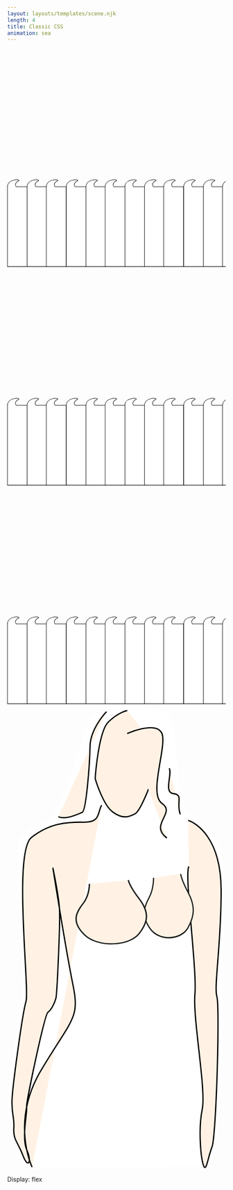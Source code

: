 ```yaml
---
layout: layouts/templates/scene.njk
length: 4
title: Classic CSS
animation: sea
---
```


<svg class="full-sea z-three" xmlns="http://www.w3.org/2000/svg" xml:space="preserve" viewBox="0 0 500 500">
<g class="sea1">
<path d="M254.223 771.155c7.396-3.832-24.8-6.142-25.33 13.336v182.702h45.333V784.488h-25.331s-6.171-7.376 5.328-13.333Z" style="fill:#fff;stroke:#000;stroke-width:1px" transform="translate(-228.482 -469.052)"/><path d="M254.223 771.155c7.396-3.832-24.8-6.142-25.33 13.336v182.702h45.333V784.488h-25.331s-6.171-7.376 5.328-13.333Z" style="fill:#fff;stroke:#000;stroke-width:1px" transform="translate(-93.842 -469.052)"/><path d="M254.223 771.155c7.396-3.832-24.8-6.142-25.33 13.336v182.702h45.333V784.488h-25.331s-6.171-7.376 5.328-13.333Z" style="fill:#fff;stroke:#000;stroke-width:1px" transform="translate(40.178 -469.052)"/><path d="M254.223 771.155c7.396-3.832-24.8-6.142-25.33 13.336v182.702h45.333V784.488h-25.331s-6.171-7.376 5.328-13.333Z" style="fill:#fff;stroke:#000;stroke-width:1px" transform="translate(174.892 -469.052)"/><path d="M254.223 771.155c7.396-3.832-24.8-6.142-25.33 13.336v182.702h45.333V784.488h-25.331s-6.171-7.376 5.328-13.333Z" style="fill:#fff;stroke:#000;stroke-width:1px" transform="translate(-183.406 -469.052)"/><path d="M254.223 771.155c7.396-3.832-24.8-6.142-25.33 13.336v182.702h45.333V784.488h-25.331s-6.171-7.376 5.328-13.333Z" style="fill:#fff;stroke:#000;stroke-width:1px" transform="translate(-48.766 -469.052)"/><path d="M254.223 771.155c7.396-3.832-24.8-6.142-25.33 13.336v182.702h45.333V784.488h-25.331s-6.171-7.376 5.328-13.333Z" style="fill:#fff;stroke:#000;stroke-width:1px" transform="translate(85.254 -469.052)"/><path d="M254.223 771.155c7.396-3.832-24.8-6.142-25.33 13.336v182.702h45.333V784.488h-25.331s-6.171-7.376 5.328-13.333Z" style="fill:#fff;stroke:#000;stroke-width:1px" transform="translate(219.968 -469.052)"/><path d="M254.223 771.155c7.396-3.832-24.8-6.142-25.33 13.336v182.702h45.333V784.488h-25.331s-6.171-7.376 5.328-13.333Z" style="fill:#fff;stroke:#000;stroke-width:1px" transform="translate(-139.561 -469.052)"/><path d="M254.223 771.155c7.396-3.832-24.8-6.142-25.33 13.336v182.702h45.333V784.488h-25.331s-6.171-7.376 5.328-13.333Z" style="fill:#fff;stroke:#000;stroke-width:1px" transform="translate(-4.921 -469.052)"/><path d="M254.223 771.155c7.396-3.832-24.8-6.142-25.33 13.336v182.702h45.333V784.488h-25.331s-6.171-7.376 5.328-13.333Z" style="fill:#fff;stroke:#000;stroke-width:1px" transform="translate(129.099 -469.052)"/><path d="M254.223 771.155c7.396-3.832-24.8-6.142-25.33 13.336v182.702h45.333V784.488h-25.331s-6.171-7.376 5.328-13.333Z" style="fill:#fff;stroke:#000;stroke-width:1px" transform="translate(263.813 -469.052)"/>
</g>
</svg>


<svg class="full-sea z-two" xmlns="http://www.w3.org/2000/svg" xml:space="preserve" viewBox="0 0 500 500">
<g class="sea2">
<path d="M254.223 771.155c7.396-3.832-24.8-6.142-25.33 13.336v182.702h45.333V784.488h-25.331s-6.171-7.376 5.328-13.333Z" style="fill:#fff;stroke:#000;stroke-width:1px" transform="translate(-228.482 -469.052)"/><path d="M254.223 771.155c7.396-3.832-24.8-6.142-25.33 13.336v182.702h45.333V784.488h-25.331s-6.171-7.376 5.328-13.333Z" style="fill:#fff;stroke:#000;stroke-width:1px" transform="translate(-93.842 -469.052)"/><path d="M254.223 771.155c7.396-3.832-24.8-6.142-25.33 13.336v182.702h45.333V784.488h-25.331s-6.171-7.376 5.328-13.333Z" style="fill:#fff;stroke:#000;stroke-width:1px" transform="translate(40.178 -469.052)"/><path d="M254.223 771.155c7.396-3.832-24.8-6.142-25.33 13.336v182.702h45.333V784.488h-25.331s-6.171-7.376 5.328-13.333Z" style="fill:#fff;stroke:#000;stroke-width:1px" transform="translate(174.892 -469.052)"/><path d="M254.223 771.155c7.396-3.832-24.8-6.142-25.33 13.336v182.702h45.333V784.488h-25.331s-6.171-7.376 5.328-13.333Z" style="fill:#fff;stroke:#000;stroke-width:1px" transform="translate(-183.406 -469.052)"/><path d="M254.223 771.155c7.396-3.832-24.8-6.142-25.33 13.336v182.702h45.333V784.488h-25.331s-6.171-7.376 5.328-13.333Z" style="fill:#fff;stroke:#000;stroke-width:1px" transform="translate(-48.766 -469.052)"/><path d="M254.223 771.155c7.396-3.832-24.8-6.142-25.33 13.336v182.702h45.333V784.488h-25.331s-6.171-7.376 5.328-13.333Z" style="fill:#fff;stroke:#000;stroke-width:1px" transform="translate(85.254 -469.052)"/><path d="M254.223 771.155c7.396-3.832-24.8-6.142-25.33 13.336v182.702h45.333V784.488h-25.331s-6.171-7.376 5.328-13.333Z" style="fill:#fff;stroke:#000;stroke-width:1px" transform="translate(219.968 -469.052)"/><path d="M254.223 771.155c7.396-3.832-24.8-6.142-25.33 13.336v182.702h45.333V784.488h-25.331s-6.171-7.376 5.328-13.333Z" style="fill:#fff;stroke:#000;stroke-width:1px" transform="translate(-139.561 -469.052)"/><path d="M254.223 771.155c7.396-3.832-24.8-6.142-25.33 13.336v182.702h45.333V784.488h-25.331s-6.171-7.376 5.328-13.333Z" style="fill:#fff;stroke:#000;stroke-width:1px" transform="translate(-4.921 -469.052)"/><path d="M254.223 771.155c7.396-3.832-24.8-6.142-25.33 13.336v182.702h45.333V784.488h-25.331s-6.171-7.376 5.328-13.333Z" style="fill:#fff;stroke:#000;stroke-width:1px" transform="translate(129.099 -469.052)"/><path d="M254.223 771.155c7.396-3.832-24.8-6.142-25.33 13.336v182.702h45.333V784.488h-25.331s-6.171-7.376 5.328-13.333Z" style="fill:#fff;stroke:#000;stroke-width:1px" transform="translate(263.813 -469.052)"/>
</g>
</svg>

<svg class="full-sea z-one" xmlns="http://www.w3.org/2000/svg" xml:space="preserve" viewBox="0 0 500 500">
<g class="sea3">
<path d="M254.223 771.155c7.396-3.832-24.8-6.142-25.33 13.336v182.702h45.333V784.488h-25.331s-6.171-7.376 5.328-13.333Z" style="fill:#fff;stroke:#000;stroke-width:1px" transform="translate(-228.482 -469.052)"/><path d="M254.223 771.155c7.396-3.832-24.8-6.142-25.33 13.336v182.702h45.333V784.488h-25.331s-6.171-7.376 5.328-13.333Z" style="fill:#fff;stroke:#000;stroke-width:1px" transform="translate(-93.842 -469.052)"/><path d="M254.223 771.155c7.396-3.832-24.8-6.142-25.33 13.336v182.702h45.333V784.488h-25.331s-6.171-7.376 5.328-13.333Z" style="fill:#fff;stroke:#000;stroke-width:1px" transform="translate(40.178 -469.052)"/><path d="M254.223 771.155c7.396-3.832-24.8-6.142-25.33 13.336v182.702h45.333V784.488h-25.331s-6.171-7.376 5.328-13.333Z" style="fill:#fff;stroke:#000;stroke-width:1px" transform="translate(174.892 -469.052)"/><path d="M254.223 771.155c7.396-3.832-24.8-6.142-25.33 13.336v182.702h45.333V784.488h-25.331s-6.171-7.376 5.328-13.333Z" style="fill:#fff;stroke:#000;stroke-width:1px" transform="translate(-183.406 -469.052)"/><path d="M254.223 771.155c7.396-3.832-24.8-6.142-25.33 13.336v182.702h45.333V784.488h-25.331s-6.171-7.376 5.328-13.333Z" style="fill:#fff;stroke:#000;stroke-width:1px" transform="translate(-48.766 -469.052)"/><path d="M254.223 771.155c7.396-3.832-24.8-6.142-25.33 13.336v182.702h45.333V784.488h-25.331s-6.171-7.376 5.328-13.333Z" style="fill:#fff;stroke:#000;stroke-width:1px" transform="translate(85.254 -469.052)"/><path d="M254.223 771.155c7.396-3.832-24.8-6.142-25.33 13.336v182.702h45.333V784.488h-25.331s-6.171-7.376 5.328-13.333Z" style="fill:#fff;stroke:#000;stroke-width:1px" transform="translate(219.968 -469.052)"/><path d="M254.223 771.155c7.396-3.832-24.8-6.142-25.33 13.336v182.702h45.333V784.488h-25.331s-6.171-7.376 5.328-13.333Z" style="fill:#fff;stroke:#000;stroke-width:1px" transform="translate(-139.561 -469.052)"/><path d="M254.223 771.155c7.396-3.832-24.8-6.142-25.33 13.336v182.702h45.333V784.488h-25.331s-6.171-7.376 5.328-13.333Z" style="fill:#fff;stroke:#000;stroke-width:1px" transform="translate(-4.921 -469.052)"/><path d="M254.223 771.155c7.396-3.832-24.8-6.142-25.33 13.336v182.702h45.333V784.488h-25.331s-6.171-7.376 5.328-13.333Z" style="fill:#fff;stroke:#000;stroke-width:1px" transform="translate(129.099 -469.052)"/><path d="M254.223 771.155c7.396-3.832-24.8-6.142-25.33 13.336v182.702h45.333V784.488h-25.331s-6.171-7.376 5.328-13.333Z" style="fill:#fff;stroke:#000;stroke-width:1px" transform="translate(263.813 -469.052)"/>
</g>
</svg>


<svg class="wmn z-two" xmlns="http://www.w3.org/2000/svg" xml:space="preserve" viewBox="0 0 173 368">
<path d="m525.817 511.154 188-2.666s12.956-14.612 15.336-32.667c2.381-18.055 7.5-156.203 4.664-164-2.835-7.797 13.464-138.318-8-163.333-21.463-25.016-30.666-30-30.666-30l-7.998-30.667s-4.313-57.709-7.333-68.667c-3.102-11.255-48.003-28.673-83.721-8.846-13.885 7.707-30.589 102.495-53.724 119.901 0 0-30.852 7.128-31.227 27.61-.375 20.481 5.516 156.039 5.336 159.335-.18 3.297-20.586 120.047-16.664 132 3.922 11.954 25.997 62 25.997 62Z" style="fill:#fff" transform="matrix(.7243 0 0 .72088 -361.66 -.928)"/><path d="M526.484 509.154s-24.101-49.518 10-106.666c34.102-57.149 42.104-56.417 34.667-93.334-7.438-36.916-22-128.666-22-128.666s6.224 30.605 7.232 44.573c1.007 13.968-2.644 94.023-3.899 98.76-1.255 4.737-4.851 12.774-8.664 15.333-3.812 2.56-24.589 101.731-23.366 104.518 1.223 2.787-5.755 33.359.144 46.518 5.899 13.16 1.675 21.553-4.114 6.298s-10.818-17.302-10.002-30.003c.815-12.7-2.594-15.062-1.995-30.664.599-15.601 11.341-95.279 15.333-108.667 3.992-13.388-14.198-164 5.997-180 20.196-16 39.008-16.906 57.336-16.666 18.329.239 14.487-10.266 19.331-18.667M630.484 7.821s-9.646 1.875-20.664 12.667c-11.018 10.791-14.38 62-14.38 62s8.112 28.437 19.047 36.666c10.935 8.23 18.013 5.727 24.666 2 6.654-3.726 20.766-41.82 21.334-46.666.567-4.847-2.209-14.638-1.334-29.334" style="fill:#fff2e4;stroke:#000;stroke-width:1.38px" transform="matrix(.7243 0 0 .72088 -361.66 -.928)"/><path d="M630.487 33.154s29.633-13.554 37.33-1.333c7.698 12.221-14.898 67.333.667 78 15.565 10.667-14.299 22.953 5.333 38M676.482 71.152c3.299 7.45-6.441 26.794 4.671 28.002 11.112 1.209 2.602 9.849 7.331 22.667M607.82 9.154s-17.651 18.144-18 38c-.349 19.857-4.195 71.073-8.672 72.665-4.476 1.591-17.575 8.38-26 4.666M697.151 128.488c8.547 2.877 35.646 18.916 36.002 76 .357 57.083-8.031 106.258-4.666 117.333 3.364 11.076-.604 153.263-5.336 165.333-4.732 12.071-6.349 28.925-9.334 20-2.984-8.924-5.765-39.359-1.333-61.333 4.432-21.974-10.471-99.875-7.997-126.667 2.474-26.791-11.706-130.825-6.67-140" style="fill:#fff2e4;stroke:#000;stroke-width:1.38px" transform="matrix(.7243 0 0 .72088 -361.66 -.928)"/><path d="M633.866 232.627s.42 16.645-7.486 29.4c-7.906 12.755-15.417 27.015 1.336 47.333 16.752 20.318 54.794 17.334 66.667-1.333 11.872-18.667 12.453-33.107-.006-53.336-12.458-20.229-12.909-27.872-12.909-27.872" style="fill:#fff2e4;stroke:#1d1d1d;stroke-width:2.05px" transform="matrix(.4518 0 0 .52327 -170.53 15.377)"/><path d="M633.866 232.627s.42 16.645-7.486 29.4c-7.906 12.755-15.417 27.015 1.336 47.333 16.752 20.318 54.794 17.334 66.667-1.333 11.872-18.667 12.453-33.107-.006-53.336-12.458-20.229-12.909-27.872-12.909-27.872" style="fill:#fff2e4;stroke:#1d1d1d;stroke-width:1.7px" transform="matrix(.64916 0 0 .52327 -346.46 20.24)"/>
</svg>

Display: flex